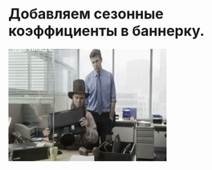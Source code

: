 # Добавляем сезонные коэффициенты в баннерку.

![Добавляем сезонные коэффициенты в баннерку.](../images/d7c21fa0-2037-4ade-b7e6-a92292008e80.gif)